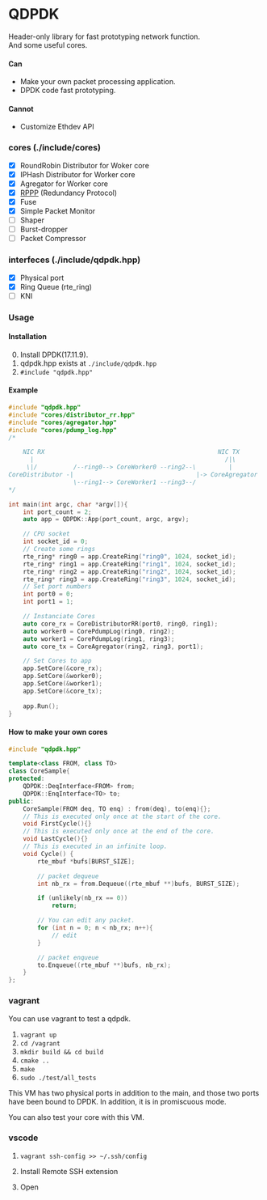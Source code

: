 # QDPDK

Header-only library for fast prototyping network function.  
And some useful cores.
#### Can
- Make your own packet processing application.
- DPDK code fast prototyping.
#### Cannot
- Customize Ethdev API

### cores (./include/cores)
- [x] RoundRobin Distributor for Woker core
- [x] IPHash Distributor for Worker core
- [x] Agregator for Worker core
- [x] [RPPP](https://github.com/dotcom/RPPP) (Redundancy Protocol)
- [x] Fuse
- [x] Simple Packet Monitor
- [ ] Shaper
- [ ] Burst-dropper
- [ ] Packet Compressor

### interfeces (./include/qdpdk.hpp)

- [x] Physical port
- [x] Ring Queue (rte_ring)
- [ ] KNI

### Usage

#### Installation
0. Install DPDK(17.11.9).
1. qdpdk.hpp exists at `./include/qdpdk.hpp`
2. `#include "qdpdk.hpp"`

#### Example
```cpp
#include "qdpdk.hpp"
#include "cores/distributor_rr.hpp"
#include "cores/agregator.hpp"
#include "cores/pdump_log.hpp"
/*

    NIC RX                                                NIC TX
      |                                                     /|\
     \|/          /--ring0--> CoreWorker0 --ring2--\         |
CoreDistributor -|                                  |-> CoreAgregator
                  \--ring1--> CoreWorker1 --ring3--/
*/

int main(int argc, char *argv[]){
    int port_count = 2;
    auto app = QDPDK::App(port_count, argc, argv);

    // CPU socket
    int socket_id = 0;
    // Create some rings
    rte_ring* ring0 = app.CreateRing("ring0", 1024, socket_id);
    rte_ring* ring1 = app.CreateRing("ring1", 1024, socket_id);
    rte_ring* ring2 = app.CreateRing("ring2", 1024, socket_id);
    rte_ring* ring3 = app.CreateRing("ring3", 1024, socket_id);
    // Set port numbers
    int port0 = 0;
    int port1 = 1;

    // Instanciate Cores
    auto core_rx = CoreDistributorRR(port0, ring0, ring1);
    auto worker0 = CorePdumpLog(ring0, ring2);
    auto worker1 = CorePdumpLog(ring1, ring3);
    auto core_tx = CoreAgregator(ring2, ring3, port1);

    // Set Cores to app
    app.SetCore(&core_rx);
    app.SetCore(&worker0);
    app.SetCore(&worker1);
    app.SetCore(&core_tx);
    
    app.Run();
}
```

#### How to make your own cores
```cpp
#include "qdpdk.hpp"

template<class FROM, class TO>
class CoreSample{
protected:
    QDPDK::DeqInterface<FROM> from;
    QDPDK::EnqInterface<TO> to;
public:
    CoreSample(FROM deq, TO enq) : from(deq), to(enq){};
    // This is executed only once at the start of the core.
    void FirstCycle(){}
    // This is executed only once at the end of the core.
    void LastCycle(){}
    // This is executed in an infinite loop.
    void Cycle() {
        rte_mbuf *bufs[BURST_SIZE];

        // packet dequeue
        int nb_rx = from.Dequeue((rte_mbuf **)bufs, BURST_SIZE);

        if (unlikely(nb_rx == 0))
            return;

        // You can edit any packet.
        for (int n = 0; n < nb_rx; n++){
            // edit
        }

        // packet enqueue 
        to.Enqueue((rte_mbuf **)bufs, nb_rx);
    }
};
```

### vagrant
You can use vagrant to test a qdpdk.

1. `vagrant up`
2. `cd /vagrant`
3. `mkdir build && cd build`
4. `cmake ..`
5. `make`
6. `sudo ./test/all_tests`

This VM has two physical ports in addition to the main, and those two ports have been bound to DPDK. In addition, it is in promiscuous mode.

You can also test your core with this VM.
### vscode

1. `vagrant ssh-config >> ~/.ssh/config`

2. Install Remote SSH extension

3. Open